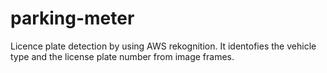 # parking-meter

Licence plate detection by using AWS rekognition. It identofies the vehicle type and the license plate number from image frames.
